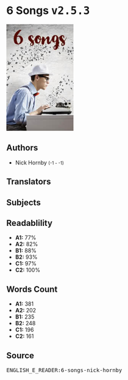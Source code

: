 # 6 Songs <kbd>v2.5.3</kbd>

![](./cover.medium.jpg "")

## Authors


 - Nick Hornby <small>(-1 - -1)</small>

## Translators



## Subjects



## Readablility


 - **A1:** 77%
 - **A2:** 82%
 - **B1:** 88%
 - **B2:** 93%
 - **C1:** 97%
 - **C2:** 100%

## Words Count


 - **A1:** 381
 - **A2:** 202
 - **B1:** 235
 - **B2:** 248
 - **C1:** 196
 - **C2:** 161

## Source


<kbd>ENGLISH_E_READER:6-songs-nick-hornby</kbd>
